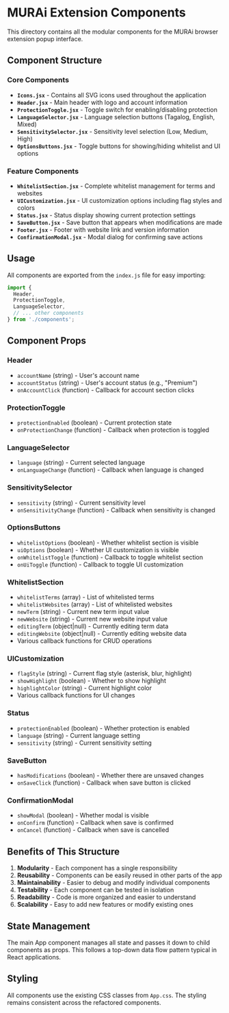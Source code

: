 # MURAi Extension Components

This directory contains all the modular components for the MURAi browser extension popup interface.

## Component Structure

### Core Components

- **`Icons.jsx`** - Contains all SVG icons used throughout the application
- **`Header.jsx`** - Main header with logo and account information
- **`ProtectionToggle.jsx`** - Toggle switch for enabling/disabling protection
- **`LanguageSelector.jsx`** - Language selection buttons (Tagalog, English, Mixed)
- **`SensitivitySelector.jsx`** - Sensitivity level selection (Low, Medium, High)
- **`OptionsButtons.jsx`** - Toggle buttons for showing/hiding whitelist and UI options

### Feature Components

- **`WhitelistSection.jsx`** - Complete whitelist management for terms and websites
- **`UICustomization.jsx`** - UI customization options including flag styles and colors
- **`Status.jsx`** - Status display showing current protection settings
- **`SaveButton.jsx`** - Save button that appears when modifications are made
- **`Footer.jsx`** - Footer with website link and version information
- **`ConfirmationModal.jsx`** - Modal dialog for confirming save actions

## Usage

All components are exported from the `index.js` file for easy importing:

```jsx
import {
  Header,
  ProtectionToggle,
  LanguageSelector,
  // ... other components
} from './components';
```

## Component Props

### Header
- `accountName` (string) - User's account name
- `accountStatus` (string) - User's account status (e.g., "Premium")
- `onAccountClick` (function) - Callback for account section clicks

### ProtectionToggle
- `protectionEnabled` (boolean) - Current protection state
- `onProtectionChange` (function) - Callback when protection is toggled

### LanguageSelector
- `language` (string) - Current selected language
- `onLanguageChange` (function) - Callback when language is changed

### SensitivitySelector
- `sensitivity` (string) - Current sensitivity level
- `onSensitivityChange` (function) - Callback when sensitivity is changed

### OptionsButtons
- `whitelistOptions` (boolean) - Whether whitelist section is visible
- `uiOptions` (boolean) - Whether UI customization is visible
- `onWhitelistToggle` (function) - Callback to toggle whitelist section
- `onUiToggle` (function) - Callback to toggle UI customization

### WhitelistSection
- `whitelistTerms` (array) - List of whitelisted terms
- `whitelistWebsites` (array) - List of whitelisted websites
- `newTerm` (string) - Current new term input value
- `newWebsite` (string) - Current new website input value
- `editingTerm` (object|null) - Currently editing term data
- `editingWebsite` (object|null) - Currently editing website data
- Various callback functions for CRUD operations

### UICustomization
- `flagStyle` (string) - Current flag style (asterisk, blur, highlight)
- `showHighlight` (boolean) - Whether to show highlight
- `highlightColor` (string) - Current highlight color
- Various callback functions for UI changes

### Status
- `protectionEnabled` (boolean) - Whether protection is enabled
- `language` (string) - Current language setting
- `sensitivity` (string) - Current sensitivity setting

### SaveButton
- `hasModifications` (boolean) - Whether there are unsaved changes
- `onSaveClick` (function) - Callback when save button is clicked

### ConfirmationModal
- `showModal` (boolean) - Whether modal is visible
- `onConfirm` (function) - Callback when save is confirmed
- `onCancel` (function) - Callback when save is cancelled

## Benefits of This Structure

1. **Modularity** - Each component has a single responsibility
2. **Reusability** - Components can be easily reused in other parts of the app
3. **Maintainability** - Easier to debug and modify individual components
4. **Testability** - Each component can be tested in isolation
5. **Readability** - Code is more organized and easier to understand
6. **Scalability** - Easy to add new features or modify existing ones

## State Management

The main App component manages all state and passes it down to child components as props. This follows a top-down data flow pattern typical in React applications.

## Styling

All components use the existing CSS classes from `App.css`. The styling remains consistent across the refactored components. 
